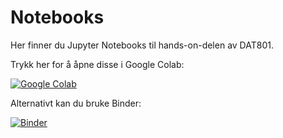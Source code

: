 # Notebooks

Her finner du Jupyter Notebooks til hands-on-delen av DAT801. 

Trykk her for å åpne disse i Google Colab: 

[![Google Colab](https://colab.research.google.com/assets/colab-badge.svg)](https://colab.research.google.com/github/alu042/DAT801/blob/master/)

Alternativt kan du bruke Binder: 

[![Binder](https://mybinder.org/badge_logo.svg)](https://mybinder.org/v2/gh/alu042/DAT801/master)